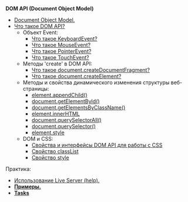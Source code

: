 **DOM API (Document Object Model)**

  - [Document Object Model.](https://github.com/JcoderPaul/JS_LS_GREEN_BOOK/blob/master/Js_ls_21_DOM_document_object_model/DOC/DocumentObjectModelShort.md)
  - [Что такое DOM API?](https://github.com/JcoderPaul/JS_LS_GREEN_BOOK/blob/master/Js_ls_21_DOM_document_object_model/DOC/DOM_MoreDetails.md)
    - Объект Event:
        - [Что такое KeyboardEvent?](https://github.com/JcoderPaul/JS_LS_GREEN_BOOK/blob/master/Js_ls_21_DOM_document_object_model/DOC/DOM_API_Events/KeyboardEvent.md)
        - [Что такое MouseEvent?](https://github.com/JcoderPaul/JS_LS_GREEN_BOOK/blob/master/Js_ls_21_DOM_document_object_model/DOC/DOM_API_Events/MouseEvent.md)
        - [Что такое PointerEvent?](https://github.com/JcoderPaul/JS_LS_GREEN_BOOK/blob/master/Js_ls_21_DOM_document_object_model/DOC/DOM_API_Events/PointerEvent.md)
        - [Что такое TouchEvent?](https://github.com/JcoderPaul/JS_LS_GREEN_BOOK/blob/master/Js_ls_21_DOM_document_object_model/DOC/DOM_API_Events/TouchEvent.md)
    - Методы 'create' в DOM API:
        - [Что такое document.createDocumentFragment?](https://github.com/JcoderPaul/JS_LS_GREEN_BOOK/blob/master/Js_ls_21_DOM_document_object_model/DOC/DOM_API_CreateMethods/createDocumentFragmentMethod.md)
        - [Что такое document.createElement?](https://github.com/JcoderPaul/JS_LS_GREEN_BOOK/blob/master/Js_ls_21_DOM_document_object_model/DOC/DOM_API_CreateMethods/createElementMethod.md)
    - Методы и свойства динамического изменения структуры веб-страницы:
        - [element.appendChild()](https://github.com/JcoderPaul/JS_LS_GREEN_BOOK/blob/master/Js_ls_21_DOM_document_object_model/DOC/Some_DOM_methods_interaction/appendChildMethod.md)
        - [document.getElementById()](https://github.com/JcoderPaul/JS_LS_GREEN_BOOK/blob/master/Js_ls_21_DOM_document_object_model/DOC/Some_DOM_methods_interaction/getElementByIdMethod.md)
        - [document.getElementsByClassName()](https://github.com/JcoderPaul/JS_LS_GREEN_BOOK/blob/master/Js_ls_21_DOM_document_object_model/DOC/Some_DOM_methods_interaction/getElementsByClassNameMethod.md)
        - [element.innerHTML](https://github.com/JcoderPaul/JS_LS_GREEN_BOOK/blob/master/Js_ls_21_DOM_document_object_model/DOC/Some_DOM_methods_interaction/innerHTMLMethod.md)
        - [document.querySelectorAll()](https://github.com/JcoderPaul/JS_LS_GREEN_BOOK/blob/master/Js_ls_21_DOM_document_object_model/DOC/Some_DOM_methods_interaction/querySelectorAllMethod.md)
        - [document.querySelector()](https://github.com/JcoderPaul/JS_LS_GREEN_BOOK/blob/master/Js_ls_21_DOM_document_object_model/DOC/Some_DOM_methods_interaction/querySelectorMethod.md)
        - [element.style](https://github.com/JcoderPaul/JS_LS_GREEN_BOOK/blob/master/Js_ls_21_DOM_document_object_model/DOC/Some_DOM_methods_interaction/styleMethod.md)
    - DOM и CSS:
        - [Свойства и интерфейсы DOM API для работы с CSS](https://github.com/JcoderPaul/JS_LS_GREEN_BOOK/blob/master/Js_ls_21_DOM_document_object_model/DOC/CSS_HTML_interaction_interfaces/DOM_API_interfaces.md)
        - [Свойство classList](https://github.com/JcoderPaul/JS_LS_GREEN_BOOK/blob/master/Js_ls_21_DOM_document_object_model/DOC/CSS_HTML_interaction_interfaces/classListProperty.md)
        - [Свойство style](https://github.com/JcoderPaul/JS_LS_GREEN_BOOK/blob/master/Js_ls_21_DOM_document_object_model/DOC/CSS_HTML_interaction_interfaces/elementStyleProperty.md)

Практика:
- [Использование Live Server (help).](https://github.com/JcoderPaul/JS_LS_GREEN_BOOK/blob/master/Js_ls_21_DOM_document_object_model/HELP/help.md)
- [**Примеры.**](https://github.com/JcoderPaul/JS_LS_GREEN_BOOK/tree/master/Js_ls_21_DOM_document_object_model/Examples)
- [**Tasks**](https://github.com/JcoderPaul/JS_LS_GREEN_BOOK/tree/master/Js_ls_21_DOM_document_object_model/Tasks/Get_DOM_Elements)